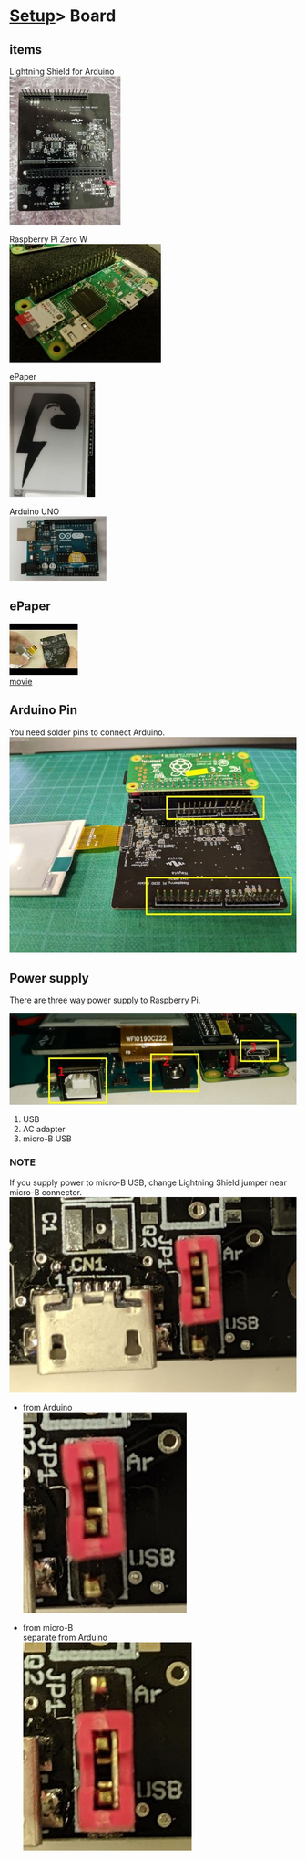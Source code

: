 # [Setup](../README.md)> Board

## items

Lightning Shield for Arduino  
![lnshield](images/lnshield.jpg)

Raspberry Pi Zero W  
![pin side](images/raspi_pin.jpg)

ePaper  
![epaper](images/epaper.jpg)

Arduino UNO  
![arduino](images/arduino.jpg)

## ePaper

![image](images/youtube_epaper.jpg)  
[movie](https://youtu.be/c-4CIAWcO2I)

## Arduino Pin

You need solder pins to connect Arduino.  
![solder](images/arduino_solder.jpg)

## Power supply

There are three way power supply to Raspberry Pi.

![power1](images/power_supply1.jpg)

1. USB
2. AC adapter
3. micro-B USB

### NOTE

If you supply power to micro-B USB, change Lightning Shield jumper near micro-B connector.  
![power2](images/power_supply2.jpg)

* from Arduino  
  ![ar](images/supply_ar.jpg)

* from micro-B  
  separate from Arduino  
  ![usb](images/supply_usb.jpg)
  
